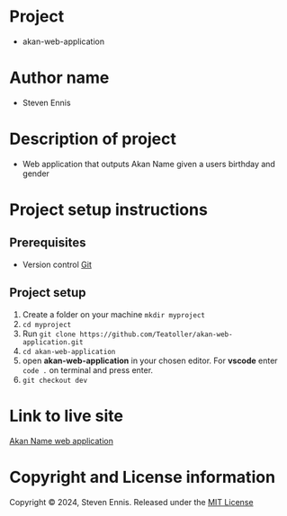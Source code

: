 # Project
- akan-web-application

# Author name
- Steven Ennis

# Description of project
- Web application that outputs Akan Name given a users birthday and gender

# Project setup instructions

## Prerequisites
- Version control [Git](https://git-scm.com/book/en/v2/Getting-Started-Installing-Git)

## Project setup

1. Create a folder on your machine `mkdir myproject`
2. `cd myproject`
3. Run `git clone https://github.com/Teatoller/akan-web-application.git`
4. `cd akan-web-application`
5. open **akan-web-application** in your chosen editor. For **vscode** enter `code .` on terminal and press enter.
6. `git checkout dev`

# Link to live site
[Akan Name web application](https://teatoller.github.io/akan-web-application/index.html)


# Copyright and License information
Copyright © 2024, Steven Ennis. Released under the [MIT License](LICENSE)
